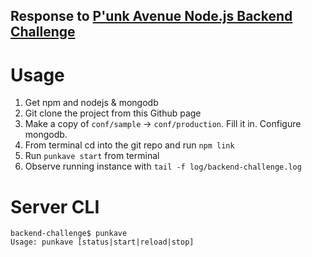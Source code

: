 ## 

## Response to [P'unk Avenue Node.js Backend Challenge](https://github.com/punkave/backend-challenge)

# Usage
1. Get npm and nodejs & mongodb
2. Git clone the project from this Github page
3. Make a copy of `conf/sample` -> `conf/production`. Fill it in. Configure mongodb.
4. From terminal cd into the git repo and run `npm link`
5. Run `punkave start` from terminal
6. Observe running instance with `tail -f log/backend-challenge.log`

# Server CLI
```
backend-challenge$ punkave
Usage: punkave [status|start|reload|stop]
```